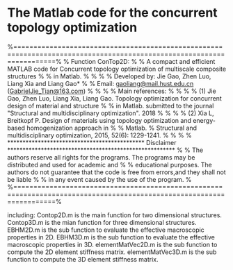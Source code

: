 # The Matlab code for the concurrent topology optimization

%======================================================================================================================%
% Function ConTop2D:                                                                                                   %
% A compact and efficient MATLAB code for Concurrent topology optimization of multiscale composite structures          %
% in Matlab.                                                                                                           %
%                                                                                                                      %
% Developed by: Jie Gao, Zhen Luo, Liang Xia and Liang Gao*                                                            %
% Email: gaoliang@mail.hust.edu.cn (GabrielJie_Tian@163.com)                                                           %
%                                                                                                                      %
% Main references:                                                                                                     %
%                                                                                                                      %
% (1) Jie Gao, Zhen Luo, Liang Xia, Liang Gao. Topology optimization for concurrent design of material and structure   %
% in Matlab. submitted to the journal "Structural and multidisciplinary optimization". 2018                            %
%                                                                                                                      %
% (2) Xia L, Breitkopf P. Design of materials using topology optimization and energy-based homogenization approach in  %
% Matlab. % Structural and multidisciplinary optimization, 2015, 52(6): 1229-1241.                                     %
%                                                                                                                      %
% *********************************************   Disclaimer   ******************************************************* %
% The authors reserve all rights for the programs. The programs may be distributed and used for academic and           %
% educational purposes. The authors do not guarantee that the code is free from errors,and they shall not be liable    %
% in any event caused by the use of the program.                                                                       %
%======================================================================================================================%

including:
Contop2D.m is the main function for two dimensional structures.
Contop3D.m is the mian function for three dimensional structures.
EBHM2D.m is the sub function to evaluate the effective macroscopic properties in 2D.
EBHM3D.m is the sub function to evaluate the effective macroscopic properties in 3D.
elementMatVec2D.m is the sub function to compute the 2D element stiffness matrix.
elementMatVec3D.m is the sub function to compute the 3D element stiffness matrix.
